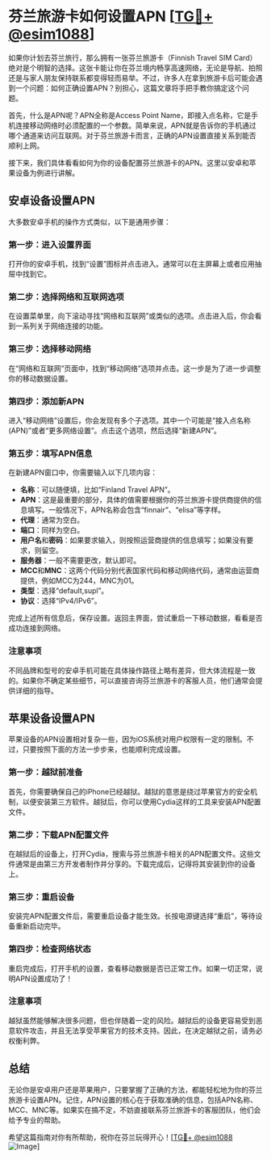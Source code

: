 # 芬兰旅游卡如何设置APN [[TG💪+ @esim1088](https://t.me/s/esim1088)]

如果你计划去芬兰旅行，那么拥有一张芬兰旅游卡（Finnish Travel SIM Card）绝对是个明智的选择。这张卡能让你在芬兰境内畅享高速网络，无论是导航、拍照还是与家人朋友保持联系都变得轻而易举。不过，许多人在拿到旅游卡后可能会遇到一个问题：如何正确设置APN？别担心，这篇文章将手把手教你搞定这个问题。

首先，什么是APN呢？APN全称是Access Point Name，即接入点名称，它是手机连接移动网络时必须配置的一个参数。简单来说，APN就是告诉你的手机通过哪个通道来访问互联网。对于芬兰旅游卡而言，正确的APN设置直接关系到能否顺利上网。

接下来，我们具体看看如何为你的设备配置芬兰旅游卡的APN。这里以安卓和苹果设备为例进行讲解。

## 安卓设备设置APN

大多数安卓手机的操作方式类似，以下是通用步骤：

### 第一步：进入设置界面
打开你的安卓手机，找到“设置”图标并点击进入。通常可以在主屏幕上或者应用抽屉中找到它。

### 第二步：选择网络和互联网选项
在设置菜单里，向下滚动寻找“网络和互联网”或类似的选项。点击进入后，你会看到一系列关于网络连接的功能。

### 第三步：选择移动网络
在“网络和互联网”页面中，找到“移动网络”选项并点击。这一步是为了进一步调整你的移动数据设置。

### 第四步：添加新APN
进入“移动网络”设置后，你会发现有多个子选项。其中一个可能是“接入点名称(APN)”或者“更多网络设置”。点击这个选项，然后选择“新建APN”。

### 第五步：填写APN信息
在新建APN窗口中，你需要输入以下几项内容：
- **名称**：可以随便填，比如“Finland Travel APN”。
- **APN**：这是最重要的部分，具体的值需要根据你的芬兰旅游卡提供商提供的信息填写。一般情况下，APN名称会包含“finnair”、“elisa”等字样。
- **代理**：通常为空白。
- **端口**：同样为空白。
- **用户名**和**密码**：如果要求输入，则按照运营商提供的信息填写；如果没有要求，则留空。
- **服务器**：一般不需要更改，默认即可。
- **MCC**和**MNC**：这两个代码分别代表国家代码和移动网络代码，通常由运营商提供，例如MCC为244，MNC为01。
- **类型**：选择“default,supl”。
- **协议**：选择“IPv4/IPv6”。

完成上述所有信息后，保存设置。返回主界面，尝试重启一下移动数据，看看是否成功连接到网络。

### 注意事项
不同品牌和型号的安卓手机可能在具体操作路径上略有差异，但大体流程是一致的。如果你不确定某些细节，可以直接咨询芬兰旅游卡的客服人员，他们通常会提供详细的指导。

## 苹果设备设置APN

苹果设备的APN设置相对复杂一些，因为iOS系统对用户权限有一定的限制。不过，只要按照下面的方法一步步来，也能顺利完成设置。

### 第一步：越狱前准备
首先，你需要确保自己的iPhone已经越狱。越狱的意思是绕过苹果官方的安全机制，以便安装第三方软件。越狱后，你可以使用Cydia这样的工具来安装APN配置文件。

### 第二步：下载APN配置文件
在越狱后的设备上，打开Cydia，搜索与芬兰旅游卡相关的APN配置文件。这些文件通常是由第三方开发者制作并分享的。下载完成后，记得将其安装到你的设备上。

### 第三步：重启设备
安装完APN配置文件后，需要重启设备才能生效。长按电源键选择“重启”，等待设备重新启动完毕。

### 第四步：检查网络状态
重启完成后，打开手机的设置，查看移动数据是否已正常工作。如果一切正常，说明APN设置成功了！

### 注意事项
越狱虽然能够解决很多问题，但也伴随着一定的风险。越狱后的设备更容易受到恶意软件攻击，并且无法享受苹果官方的技术支持。因此，在决定越狱之前，请务必权衡利弊。

## 总结

无论你是安卓用户还是苹果用户，只要掌握了正确的方法，都能轻松地为你的芬兰旅游卡设置APN。记住，APN设置的核心在于获取准确的信息，包括APN名称、MCC、MNC等。如果实在搞不定，不妨直接联系芬兰旅游卡的客服团队，他们会给予专业的帮助。

希望这篇指南对你有所帮助，祝你在芬兰玩得开心！[[TG💪+ @esim1088](https://t.me/s/esim1088) ![Image](https://i.postimg.cc/4NQfJmqS/Snipaste-2025-05-13-00-14-12.png)]